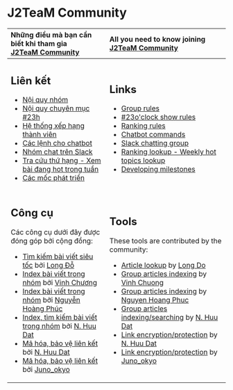 # J2TeaM Community

|Những điều mà bạn cần biết khi tham gia <br/>[J2TeaM Community](https://www.facebook.com/groups/j2team.community/)|All you need to know joining <br/>[J2TeaM Community](https://www.facebook.com/groups/j2team.community/)|
|:----------|:-------|
|<h2>Liên kết</h2><ul><li>[Nội quy nhóm](vi/rules.md)</li><li>[Nội quy chuyên mục #23h](23h.md)</li><li>[Hệ thống xếp hạng thành viên](vi/rank.md)</li><li>[Các lệnh cho chatbot](vi/bot-commands.md)</li><li>[Nhóm chat trên Slack](https://j2team-community.slack.com/messages)</li><li>[Tra cứu thứ hạng - Xem bài đang hot trong tuần](http://code.junookyo.xyz/apps/j2team-community-ranking/index.php)</li><li>[Các mốc phát triển](vi/ranking-milestones.md)</li></ul>|<h2>Links</h2><ul><li>[Group rules](en/rules.md)</li><li>[#23o'clock show rules](en/23h.md)</li><li>[Ranking rules](en/rank.md)</li><li>[Chatbot commands](en/bot-commands.md)</li><li>[Slack chatting group](https://j2team-community.slack.com/messages)</li><li>[Ranking lookup - Weekly hot topics lookup](http://code.junookyo.xyz/apps/j2team-community-ranking/index.php)</li><li>[Developing milestones](en/ranking-milestones.md)</li></ul>|
|<h2>Công cụ</h2>Các công cụ dưới đây được đóng góp bởi cộng đồng:<ul><li>[Tìm kiếm bài viết siêu tốc](http://www.j2teamdata.tk/) bởi [Long Đỗ](https://www.facebook.com/groups/j2team.community/permalink/418245055174287/)</li><li>[Index bài viết trong nhóm](http://phimchua.com/fb/) bởi [Vinh Chương](https://www.facebook.com/groups/j2team.community/permalink/420339644964828/)</li><li>[Index bài viết trong nhóm](http://raynext.com/j2team/) bởi [Nguyễn Hoàng Phúc](https://www.facebook.com/groups/j2team.community/permalink/432527217079404/)</li><li>[Index, tìm kiếm bài viết trong nhóm](http://j2team.anlink.top/) bởi [N. Huu Dat](https://www.facebook.com/groups/j2team.community/permalink/437008396631286/)</li><li>[Mã hóa, bảo vệ liên kết](http://anlink.top/) bởi [N. Huu Dat](https://www.facebook.com/groups/j2team.community/permalink/423097854689007/)<li>[Mã hóa, bảo vệ liên kết](http://code.junookyo.xyz/j2team-community/) bởi [Juno_okyo](https://junookyo.blogspot.com/?utm_source=github)</li></ul>|<h2>Tools</h2>These tools are contributed by the community:<ul><li>[Article lookup](http://www.j2teamdata.tk/) by [Long Do](https://www.facebook.com/groups/j2team.community/permalink/418245055174287/)</li><li>[Group articles indexing](http://phimchua.com/fb/) by [Vinh Chuong](https://www.facebook.com/groups/j2team.community/permalink/420339644964828/)</li><li>[Group articles indexing](http://raynext.com/j2team/) by [Nguyen Hoang Phuc](https://www.facebook.com/groups/j2team.community/permalink/432527217079404/)</li><li>[Group articles indexing/searching](http://j2team.anlink.top/) by [N. Huu Dat](https://www.facebook.com/groups/j2team.community/permalink/437008396631286/)</li><li>[Link encryption/protection](http://anlink.top/) by [N. Huu Dat](https://www.facebook.com/groups/j2team.community/permalink/423097854689007/)</li><li>[Link encryption/protection](http://code.junookyo.xyz/j2team-community/) by [Juno_okyo](https://junookyo.blogspot.com/?utm_source=github)</li></ul>|